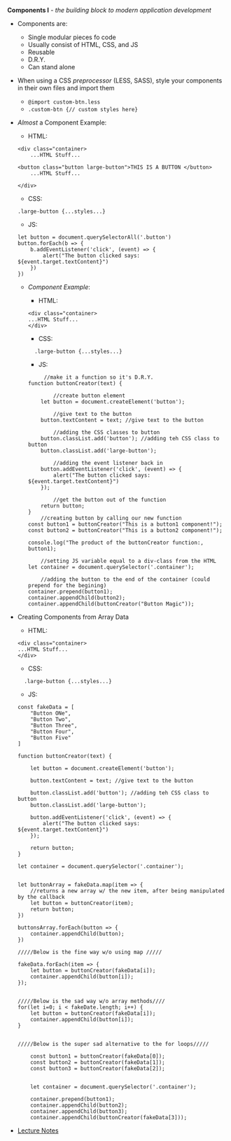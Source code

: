 **Components I** - _the building block to modern application development_

- Components are:
  - Single modular pieces fo code
  - Usually consist of HTML, CSS, and JS
  - Reusable
  - D.R.Y.
  - Can stand alone

- When using a CSS *preprocessor* (LESS, SASS),  style your components in their own files and import them
    - ```@import custom-btn.less```
    - ```.custom-btn {// custom styles here}```

- _Almost_ a Component Example:

  - HTML:

  ```
  <div class="container>
      ...HTML Stuff...

  <button class="button large-button">THIS IS A BUTTON </button>
      ...HTML Stuff...

  </div>
  ```

  - CSS:

  ```
  .large-button {...styles...}
  ```

  - JS:

  ```
  let button = document.querySelectorAll('.button')
  button.forEach(b => {
      b.addEventListener('click', (event) => {
          alert("The button clicked says: ${event.target.textContent}")
      })
  })

  ```

  - *Component Example*:

    - HTML:

    ```
    <div class="container>
    ...HTML Stuff...
    </div>
    ```

    - CSS:

    ```
      .large-button {...styles...}
    ```

    - JS:

    ```
         //make it a function so it's D.R.Y.
    function buttonCreator(text) {

            //create button element
        let button = document.createElement('button'); 

            //give text to the button
        button.textContent = text; //give text to the button

            //adding the CSS classes to button
        button.classList.add('button'); //adding teh CSS class to button
        button.classList.add('large-button');

            //adding the event listener back in
        button.addEventListener('click', (event) => {
            alert("The button clicked says: ${event.target.textContent}")
        });

            //get the button out of the function
        return button;
    }
        //creating button by calling our new function
    const button1 = buttonCreator("This is a button1 component!");
    const button2 = buttonCreator("This is a button2 component!");

    console.log("The product of the buttonCreator function:, button1);

        //setting JS variable equal to a div-class from the HTML
    let container = document.querySelector('.container');

        //adding the button to the end of the container (could prepend for the begining)
    container.prepend(button1);
    container.appendChild(button2);
    container.appendChild(buttonCreator("Button Magic"));
    ```

- Creating Components from Array Data
 
    - HTML:

    ```
    <div class="container>
    ...HTML Stuff...
    </div>
    ```

    - CSS:

    ```
      .large-button {...styles...}
    ```

    - JS:

    ```
    const fakeData = [
        "Button ONe",
        "Button Two",
        "Button Three",
        "Button Four",
        "Button Five"
    ]

    function buttonCreator(text) {

        let button = document.createElement('button'); 

        button.textContent = text; //give text to the button

        button.classList.add('button'); //adding teh CSS class to button
        button.classList.add('large-button');

        button.addEventListener('click', (event) => {
            alert("The button clicked says: ${event.target.textContent}")
        });

        return button;
    }

    let container = document.querySelector('.container');

    
    let buttonArray = fakeData.map(item => {
        //returns a new array w/ the new item, after being manipulated by the callback
        let button = buttonCreator(item);
        return button;
    })

    buttonsArray.forEach(button => {
        container.appendChild(button);
    })

    /////Below is the fine way w/o using map /////

    fakeData.forEach(item => {
        let button = buttonCreator(fakeData[i]);
        container.appendChild(button[i]);
    });


    /////Below is the sad way w/o array methods////
    for(let i=0; i < fakeDate.length; i++) {
        let button = buttonCreator(fakeData[i]);
        container.appendChild(button[i]);
    }


    /////Below is the super sad alternative to the for loops/////

        const button1 = buttonCreator(fakeData[0]);
        const button2 = buttonCreator(fakeData[1]);
        const button3 = buttonCreator(fakeData[2]);


        let container = document.querySelector('.container');

        container.prepend(button1);
        container.appendChild(button2);
        container.appendChild(button3);
        container.appendChild(buttonCreator(fakeData[3]));
    ```
* [Lecture Notes](https://www.notion.so/Components-I-96090141608b468f94b070a78f49bbce)